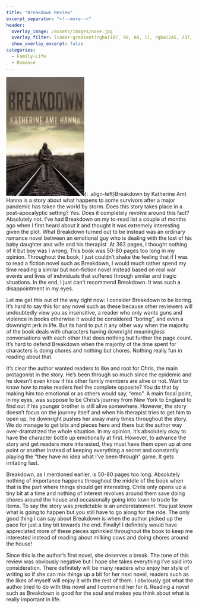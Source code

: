 ```yaml
---
title: "Breakdown Review"
excerpt_separator: "<!--more-->"
header:
  overlay_image: /assets/images/none.jpg
  overlay_filter: linear-gradient(rgba(107, 98, 88, 1), rgba(245, 237, 206, 1))
  show_overlay_excerpt: false
categories:
  - Family-Life
  - Romance
---
```

![breakdown-cover](/assets/images/breakdown.jpg){: .align-left}Breakdown by Katherine Amt Hanna is a story about what happens to some survivors after a major pandemic has taken the world by storm. Does this story takes place in a post-apocalyptic setting? Yes. Does it completely revolve around this fact? Absolutely not. I’ve had Breakdown on my to-read list a couple of months ago when I first heard about it and thought it was extremely interesting given the plot. What Breakdown turned out to be instead was an ordinary romance novel between an emotional guy who is dealing with the lost of his baby daughter and wife and his therapist. At 363 pages, I thought nothing of it but boy was I wrong. This book was 50-80 pages too long in my opinion. Throughout the book, I just couldn’t shake the feeling that if I was to read a fiction novel such as Breakdown, I would much rather spend my time reading a similar but non-fiction novel instead based on real war events and lives of individuals that suffered through similar and tragic situations. In the end, I just can’t recommend Breakdown. It was such a disappointment in my eyes.

Let me get this out of the way right now: I consider Breakdown to be boring. It’s hard to say this for any novel such as these because other reviewers will undoubtedly view you as insensitive, a reader who only wants guns and violence in books otherwise it would be considered “boring”, and even a downright jerk in life. But its hard to put it any other way when the majority of the book deals with characters having downright meaningless conversations with each other that does nothing but further the page count. It’s hard to defend Breakdown when the majority of the time spent for characters is doing chores and nothing but chores. Nothing really fun in reading about that.

It’s clear the author wanted readers to like and root for Chris, the main protagonist in the story. He’s been through so much since the epidemic and he doesn’t even know if his other family members are alive or not. Want to know how to make readers feel the complete opposite? You do that by making him too emotional or as others would say, “emo”. A main focal point, in my eyes, was suppose to be Chris’s journey from New York to England to find out if his younger brother is still alive somewhere. However, the story doesn’t focus on the journey itself and when his therapist tries to get him to open up, he downright pushes her away many times throughout the story. We do manage to get bits and pieces here and there but the author way over-dramatized the whole situation. In my opinion, it’s absolutely okay to have the character bottle up emotionally at first. However, to advance the story and get readers more interested, they must have them open up at one point or another instead of keeping everything a secret and constantly playing the “they have no idea what I’ve been through” game. It gets irritating fast.

Breakdown, as I mentioned earlier, is 50-80 pages too long. Absolutely nothing of importance happens throughout the middle of the book when that is the part where things should get interesting. Chris only opens up a tiny bit at a time and nothing of interest revolves around them save doing chores around the house and occasionally going into town to trade for items. To say the story was predictable is an understatement. You just know what is going to happen but you still have to go along for the ride. The only good thing I can say about Breakdown is when the author picked up the pace for just a tiny bit towards the end. Finally! I definitely would have appreciated more of these pieces sprinkled throughout the book to keep me interested instead of reading about milking cows and doing chores around the house!

Since this is the author’s first novel, she deserves a break. The tone of this review was obviously negative but I hope she takes everything I’ve said into consideration. There definitely will be many readers who enjoy her style of writing so if she can mix things up a bit for her next novel, readers such as the likes of myself will enjoy it with the rest of them. I obviously got what the author tried to do with this novel and I commend her for it. Reading a novel such as Breakdown is good for the soul and makes you think about what is really important in life.